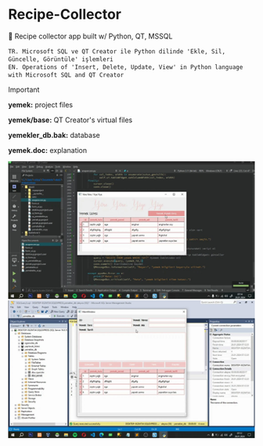# Recipe-Collector
🍜 Recipe collector app built w/ Python, QT, MSSQL

```
TR. Microsoft SQL ve QT Creator ile Python dilinde 'Ekle, Sil, Güncelle, Görüntüle' işlemleri
EN. Operations of 'Insert, Delete, Update, View' in Python language with Microsoft SQL and QT Creator
```

> [!IMPORTANT]
> **yemek:** project files
> 
> **yemek/base:** QT Creator's virtual files
> 
> **yemekler_db.bak:** database
>
> **yemek.doc:** explanation
>
![1](x/2.jpg)
![2](x/1.jpg)
